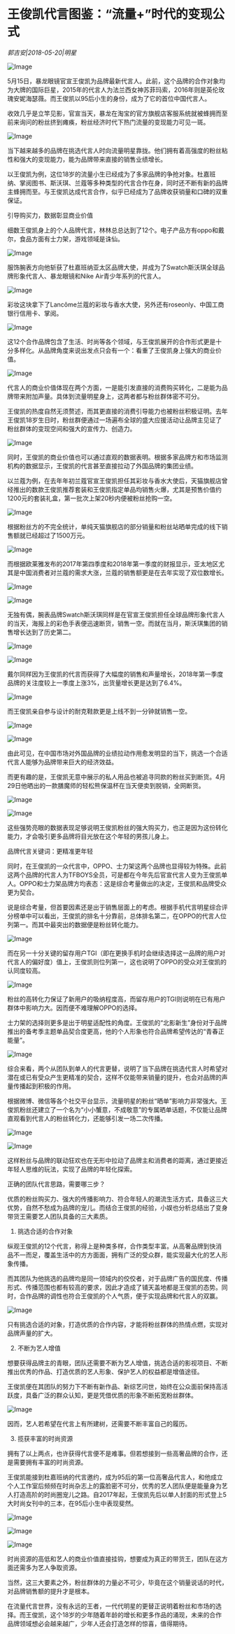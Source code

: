 # 王俊凯代言图鉴：“流量+”时代的变现公式

*郭吉安|2018-05-20|明星*

![Image](http://p1.pstatp.com/large/pgc-image/1526865692835f74dad02d5)

5月15日，暴龙眼镜官宣王俊凯为品牌最新代言人。此前，这个品牌的合作对象均为大牌的国际巨星，2015年的代言人为法兰西女神苏菲玛索，2016年则是英伦玫瑰安妮海瑟薇。而王俊凯以95后小生的身份，成为了它的首位中国代言人。

收效几乎是立竿见影，官宣当天，暴龙在淘宝的官方旗舰店客服系统就被蜂拥而至前来询问的粉丝挤到瘫痪，粉丝经济时代下热门流量的变现能力可见一斑。

![Image](http://p3.pstatp.com/large/pgc-image/1526865693017e912849643)

当下越来越多的品牌在挑选代言人时向流量明星靠拢。他们拥有着高强度的粉丝粘性和强大的变现能力，能为品牌带来直接的销售业绩增长。

以王俊凯为例，这位18岁的流量小生已经成为了多家品牌的争抢对象。杜嘉班纳、掌阅图书、斯沃琪、兰蔻等多种类型的代言合作在身，同时还不断有新的品牌主蜂拥而至。与王俊凯达成代言合作，似乎已经成为了品牌收获销量和口碑的双重保证。

引导购买力，数据彰显商业价值

细数王俊凯身上的个人品牌代言，林林总总达到了12个。电子产品方有oppo和戴尔，食品方面有士力架，游戏领域是诛仙。

![Image](http://p1.pstatp.com/large/pgc-image/1526865692935537a60d253)

服饰腕表方向他斩获了杜嘉班纳亚太区品牌大使，并成为了Swatch斯沃琪全球品牌形象代言人、暴龙眼镜和Nike Air青少年系列的代言人。

![Image](http://p1.pstatp.com/large/pgc-image/15268656929024f565b902f)

彩妆这块拿下了Lancôme兰蔻的彩妆与香水大使，另外还有roseonly、中国工商银行信用卡、掌阅。

![Image](http://p9.pstatp.com/large/pgc-image/152686569282798b9ecfdd7)

这12个合作品牌包含了生活、时尚等各个领域，与王俊凯展开的合作形式更是十分多样化。从品牌角度来说出发点只会有一个：看重了王俊凯身上强大的商业价值。

![Image](http://p9.pstatp.com/large/pgc-image/15268656932839dd89df9ec)

代言人的商业价值体现在两个方面，一是能引发直接的消费购买转化，二是能为品牌带来附加声量。具体到流量明星身上，这两者都与粉丝群体密不可分。

王俊凯的热度自然无须赘述，而其更直接的消费引导能力也被粉丝积极证明。去年王俊凯18岁生日时，粉丝群便通过一场遍布全球的盛大应援活动让品牌主见证了粉丝群体的变现空间和强大的宣传力、创造力。

![Image](http://p3.pstatp.com/large/pgc-image/1526865693455e27d33c691)

同时，王俊凯的商业价值也可以通过直观的数据表明。根据多家品牌方和市场监测机构的数据显示，王俊凯的代言甚至直接拉动了外国品牌的集团业绩。

以兰蔻为例，在去年年初兰蔻官宣王俊凯担任其彩妆与香水大使后，天猫旗舰店曾经推出的数款王俊凯推荐套装和王俊凯指定单品均销售火爆，尤其是预售价值约1200元的套装礼盒，第一批次上架20秒内便被粉丝抢购一空。

![Image](http://p3.pstatp.com/large/pgc-image/1526865693302080aaf44a7)

根据粉丝方的不完全统计，单纯天猫旗舰店的部分销量和粉丝站晒单完成的线下销售额就已经超过了1500万元。

![Image](http://p1.pstatp.com/large/pgc-image/15268656933278005748ec8)

而根据欧莱雅发布的2017年第四季度和2018年第一季度的财报显示，亚太地区尤其是中国消费者对兰蔻的需求大涨，兰蔻的销售额更是在去年实现了双位数增长。

![Image](http://p3.pstatp.com/large/pgc-image/15268656933098e5277af97)

![Image](http://p9.pstatp.com/large/pgc-image/152686569343274f75cfa94)

无独有偶，腕表品牌Swatch斯沃琪同样是在官宣王俊凯担任全球品牌形象代言人的当天，海报上的彩色手表便迅速断货，销售一空。而就在当月，斯沃琪集团的销售增长达到了历史第二。

![Image](http://p3.pstatp.com/large/pgc-image/15268656937768ed04fa894)

![Image](http://p9.pstatp.com/large/pgc-image/1526865693660e7c80643bd)

戴尔同样因为王俊凯的代言而获得了大幅度的销售和声量增长，2018年第一季度品牌的关注度较上一季度上涨3%，出货量增长更是达到了6.4%。

![Image](http://p3.pstatp.com/large/pgc-image/152686569374043afb8beaa)

而王俊凯亲自参与设计的耐克鞋款更是上线不到一分钟就销售一空。

![Image](http://p1.pstatp.com/large/pgc-image/15268656942361cd6bafcd0)

![Image](http://p1.pstatp.com/large/pgc-image/15268656938693f3dae94b7)

由此可见，在中国市场对外国品牌的业绩拉动作用愈发明显的当下，挑选一个合适代言人能够为品牌带来巨大的经济效益。

而更有趣的是，王俊凯无意中展示的私人用品也被追寻同款的粉丝买到断货。4月29日他晒出的一款膳魔师的轻松熊保温杯在当天便卖到脱销，全网断货。

![Image](http://p1.pstatp.com/large/pgc-image/1526865693841998011b73f)

![Image](http://p3.pstatp.com/large/pgc-image/1526865694426b0f6a628c3)

这些强势亮眼的数据表现足够说明王俊凯粉丝的强大购买力，也正是因为这份转化能力，才会吸引更多品牌将目光放在这个年轻的男孩儿身上。

品牌代言关键词：更精准更年轻

同时，在王俊凯的一众代言中，OPPO、士力架这两个品牌也显得较为特殊。此前这两个品牌的代言人为TFBOYS全员，可是都在今年先后官宣代言人变为王俊凯单人。OPPO和士力架品牌方均表态：这是综合考量做出的决定，王俊凯和品牌受众更为契合。

说是综合考量，但首要因素还是出于销售层面上的考虑。根据手机代言明星综合评分榜单中可以看出，王俊凯的排名十分靠前，总体排名第二，在OPPO的代言人位列第一。而其中最突出的数据便是粉丝转化能力。

![Image](http://p3.pstatp.com/large/pgc-image/1526865694372ba3a64f60b)

而在另一十分关键的留存用户TGI（即在更换手机时会继续选择这一品牌的用户对代言人的偏好度）值上，王俊凯则位列第一，这也说明了OPPO的受众对王俊凯的认同度较高。

![Image](http://p1.pstatp.com/large/pgc-image/1526865694227dd75145974)

粉丝的高转化力保证了新用户的吸纳程度高，而留存用户的TGI则说明在已有用户群体中影响力大。因而便不难理解OPPO的选择。

士力架的选择则更多是出于明星适配性的角度。王俊凯的“北影新生”身份对于品牌推出的备考季主题单品契合度更高，他的个人形象也符合品牌希望传达的“青春正能量”。

![Image](http://p9.pstatp.com/large/pgc-image/15268656943876c05529a81)

综合来看，两个从团队到单人的代言更替，说明了当下品牌在挑选代言人时希望对潜在或已有受众产生更精准的契合，这样不仅能带来销量的提升，也会对品牌的声量传播起到积极的作用。

根据微博、微信等各个社交平台显示，流量明星的粉丝“晒单”影响力非常强大。王俊凯粉丝还建立了一个名为“小小蟹意，不成敬意”的专属晒单话题，不仅能让品牌直观看到代言人的粉丝转化力，还能够引发一场二次传播。

![Image](http://p1.pstatp.com/large/pgc-image/1526865694430853a50a714)

![Image](http://p3.pstatp.com/large/pgc-image/1526865694733e1aa53df26)

这样粉丝与品牌的联动狂欢也在无形中拉动了品牌主和消费者的距离，通过更接近年轻人思维的玩法，实现了品牌的年轻化探索。

正确的团队代言思路，需要哪三步？

优质的粉丝购买力、强大的传播影响力、符合年轻人的潮流生活方式，具备这三大优势，自然不愁成为品牌的宠儿。而结合王俊凯的经验，小娱也分析总结出了变身带货王需要艺人团队具备的三大素质。

1. 挑选合适的合作对象

纵观王俊凯的12个代言，称得上是种类多样，合作类型丰富。从高奢品牌到快消品不一而足，覆盖生活中的方方面面，拥有广泛的受众群，能实现最大化的艺人形象传播。

而其团队为他挑选的品牌均是同一领域内的佼佼者，对于品牌广告的国民度、传播形式、传播范围也都有较高的要求，因此才造成了铺天盖地都是王俊凯的态势。同时，合作品牌的调性也符合王俊凯的个人气质，便于实现品牌和代言人的双赢。

![Image](http://p1.pstatp.com/large/pgc-image/152686569475677798a460c)

只有挑选合适的对象，打造优质的合作内容，才能将粉丝群体的热情点燃，实现对品牌声量的扩大。

2. 不断为艺人增值

想要获得品牌主的青眼，团队还需要不断为艺人增值，挑选合适的影视项目、不断推出优秀的作品、打造优质的艺人形象、保护艺人的权益都是增值途径。

王俊凯便在其团队的努力下不断有新作品、新综艺问世，始终在公众面前保持高活跃度，具备广泛的群众认知，更是凭借优质的形象不断拓宽粉丝群体。

![Image](http://p3.pstatp.com/large/pgc-image/1526865694844d23ab78469)

因而，艺人若希望在代言上有所建树，还需要不断丰富自己的履历。

3. 揽获丰富的时尚资源

拥有了以上两点，也许获得代言便不是难事。但若想接到一些高奢品牌的合作，还是需要拥有丰富的时尚资源。

王俊凯能接到杜嘉班纳的代言邀约，成为95后的第一位高奢品代言人，和他成立个人工作室后频频在时尚杂志上的露脸密不可分，优秀的艺人团队便是能量身为艺人打造高阶的时尚圈宠儿之路。自2017年起，王俊凯先后以单人封面的形式登上5大时尚女刊中的三本，在95后小生中表现斐然。

![Image](http://p1.pstatp.com/large/pgc-image/1526865695038775c83233e)

![Image](http://p1.pstatp.com/large/pgc-image/1526865694871c412605403)

![Image](http://p1.pstatp.com/large/pgc-image/152686569500416be1d43ed)

时尚资源的高低和艺人的商业价值直接挂钩，想要成为真正的带货王，团队在这方面还需多为艺人争取资源。

当然，这三大要素之外，粉丝群体的力量必不可少，毕竟在这个销量说话的时代，对品牌销售额的提升才是根本。

在流量代言世界，没有永远的王者，一代代明星的更替正说明着粉丝和市场的选择。而王俊凯，这个18岁的少年随着年龄的增长和更多作品的涌现，未来的合作品牌领域想必会越来越广，少年人还会打造怎样的惊喜，值得期待。

